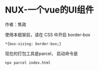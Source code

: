 # NUX-一个vue的UI组件
作者：焦政

使用本框架前，请在 CSS 中开启 border-box

```
*{box-sizing: border-box;}
```

现在的打包工具是parcel， 启动命令是
```
npx parcel index.html
```